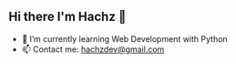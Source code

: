 ## Hi there I'm Hachz 👋
- 🌱 I’m currently learning Web Development with Python
- 📫 Contact me: hachzdev@gmail.com
<!--
**Hachz-dev/Hachz-dev** is a ✨ _special_ ✨ repository because its `README.md` (this file) appears on your GitHub profile.

Here are some ideas to get you started:

- 👯 I’m looking to collaborate on ...
- 🤔 I’m looking for help with ...
- 💬 Ask me about ...
- 😄 Pronouns: ...
- ⚡ Fun fact: ...
-->
